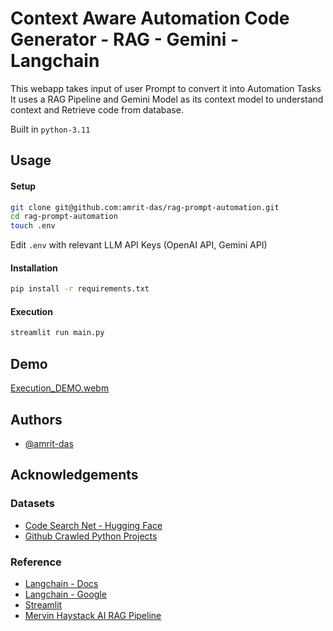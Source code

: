 # Context Aware Automation Code Generator - RAG - Gemini - Langchain

This webapp takes input of user Prompt to convert it into Automation Tasks
It uses a RAG Pipeline and Gemini Model as its context model to understand context and Retrieve code from database.

Built in `python-3.11`


## Usage

#### Setup
```bash
git clone git@github.com:amrit-das/rag-prompt-automation.git
cd rag-prompt-automation
touch .env
```
Edit `.env` with relevant LLM API Keys (OpenAI API, Gemini API)

#### Installation
```bash
pip install -r requirements.txt
```
#### Execution
```bash
streamlit run main.py
```

## Demo
[Execution_DEMO.webm](https://github.com/amrit-das/rag-prompt-automation/assets/31342979/eff77d21-024d-4872-a386-13b786f13a64)



## Authors

- [@amrit-das](https://www.github.com/amrit-das)


## Acknowledgements

### Datasets
- [Code Search Net - Hugging Face](https://huggingface.co/datasets/code_search_net)
- [Github Crawled Python Projects](https://github.com/amrit-das/rag-prompt-automation/blob/a80a89af3a4da621484b4f3ec83ec5f327236594/config.py#L13) 

### Reference
 - [Langchain - Docs](https://python.langchain.com/docs/get_started/introduction)
 - [Langchain - Google](https://python.langchain.com/docs/integrations/chat/google_generative_ai)
 - [Streamlit](https://docs.streamlit.io/)
 - [Mervin Haystack AI RAG Pipeline](https://mer.vin/2024/01/haystack-ai-to-create-rag-pipeline/)
